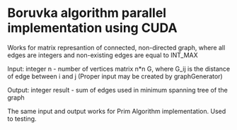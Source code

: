 # Boruvka algorithm parallel implementation using CUDA

Works for matrix represantion of connected, non-directed graph, where all edges are integers and non-existing edges are equal to INT_MAX

Input:
integer n - number of vertices
matrix n*n G, where G_ij is the distance of edge between i and j
(Proper input may be created by graphGenerator)

Output:
integer result - sum of edges used in minimum spanning tree of the graph


The same input and output works for Prim Algorithm implementation. Used to testing.
